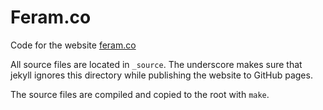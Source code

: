 # Feram.co

Code for the website [feram.co](http://feram.co)

All source files are located in `_source`.
The underscore makes sure that jekyll ignores this directory
while publishing the website to GitHub pages.

The source files are compiled and copied to the root with `make`.
